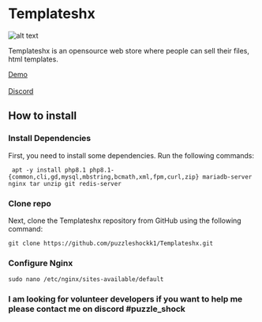 # Templateshx
![alt text](https://img.shields.io/github/directory-file-count/puzzleshockk1/templateXZ?style=flat-square)<br /> 


Templateshx is an opensource web store where people can sell their files, html templates.

[Demo](https://store.puzzleshock
) <br />  
[Discord](https://discord.gg/nBAQNBTn2T 
) 

## How to install
### Install Dependencies 
First, you need to install some dependencies. Run the following commands:
```
 apt -y install php8.1 php8.1-{common,cli,gd,mysql,mbstring,bcmath,xml,fpm,curl,zip} mariadb-server nginx tar unzip git redis-server
```

### Clone repo
Next, clone the Templateshx repository from GitHub using the following command:
```
git clone https://github.com/puzzleshockk1/Templateshx.git 
```
### Configure Nginx
```
sudo nano /etc/nginx/sites-available/default

```
### I am looking for volunteer developers if you want to help me please contact me on discord #puzzle_shock 
